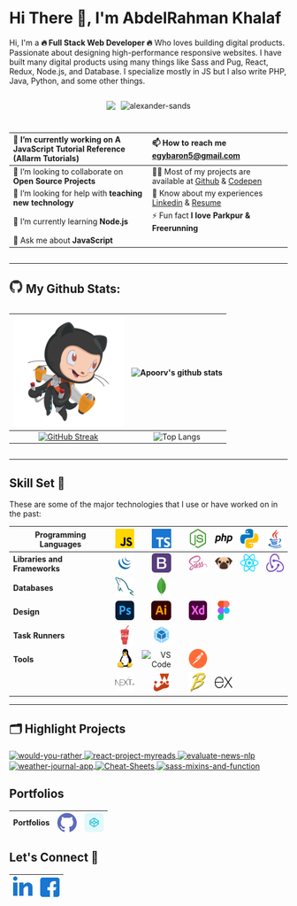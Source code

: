 <!-- 0000 -------------------------------------------------- -->
<!-- ### 🏃🏻‍♂️🎓👨🏻‍💻👨🏼‍🎤👨🏽‍🎤⛸️🏹⛸️🏂🎯♟️🥁🏆🥇🎖️🏅🤺🤿🐦🦅🐙🕷️🐍🕸️🐢🦑🐊🐎🐳🐋🦈🐰 ⚡ ✨🎯⏱️🦅⚡💥🔥❄️ Full Stack Web Developer -->
<!-- <div align="center"></div> -->
<!-- ![alexander-sands](https://komarev.com/ghpvc/?username=alexander-sands&label=Profile%20Views&color=0e75b6&style=flat "alexander-sands") -->
<!-- --- -->
<!-- 0009 -------------------------------------------------- -->
<!-- <div align="center"> 
  <p><b>✨ VISITOR COUNT ✨</b></p>
  <img src="https://profile-counter.glitch.me/Alexander-Sands/count.svg" />
</div> -->



<!-- 0001 -------------------------------------------------- -->
# Hi There 👋, I'm AbdelRahman Khalaf 
<!-- <h1>Hi There, I'm AbdelRahman Khalaf <img  src="https://raw.githubusercontent.com/ABSphreak/ABSphreak/master/gifs/Hi.gif" width="30px"></h1> -->

<!-- 0002 -------------------------------------------------- -->
<!-- ### A passionate 🔥 Full Stack Web Developer 🔥 from Egypt -->
<!-- ## <img src="images/Developer.gif" width="35" /> About Me : -->
Hi, I'm a **🔥 Full Stack Web Developer 🔥** Who loves building digital products. Passionate about designing high-performance responsive websites. I have built many digital products using many things like Sass and Pug, React, Redux, Node.js, and Database. I specialize mostly in JS but I also write PHP, Java, Python, and some other things.

<!-- 0003 -------------------------------------------------- -->
<div align=center style="display: flex;flex-wrap: wrap;justify-content: center;gap: 10px;">

  <!-- <img src="https://github.com/SP-XD/SP-XD/blob/main/images/dev-working_rounded.gif?raw=true" href="https://github.com/sp-xd" alt="CoDiNg RocKs"  /><br>  -->
  
  ![](https://camo.githubusercontent.com/992babdffd8c74a1502de375fbdf7e4d54773242/68747470733a2f2f6d656469612e67697068792e636f6d2f6d656469612f53576f536b4e36447854737a71494b4571762f67697068792e676966)


  <!-- <a href="https://github.com/ryo-ma/github-profile-trophy"><img src="https://github-profile-trophy.vercel.app/?username=alexander-sands&margin-w=15&margin-h=10" alt="alexander-sands" /></a> -->

  ![](https://github-profile-trophy.vercel.app/?username=alexander-sands&margin-w=15&margin-h=10 "alexander-sands")


  |🔭 I’m currently working on **A JavaScript Tutorial Reference** (Allarm Tutorials)|📫 How to reach me **egybaron5@gmail.com**| 
  |:--|:--|
  | 👯 I’m looking to collaborate on **Open Source Projects** | 👨‍💻 Most of my projects are available at [Github](https://github.com/Alexander-Sands) & [Codepen](https://codepen.io/alexander-sands)| 
  | 🤝 I’m looking for help with **teaching new technology**|📄 Know about my experiences [Linkedin](https://www.linkedin.com/in/abdul-rahman-khalaf-b76307133/) & [Resume](https://www.linkedin.com/in/abdul-rahman-khalaf-b76307133/)|
  | 🌱 I’m currently learning **Node.js** | ⚡ Fun fact **I love Parkpur & Freerunning**|
  | 💬 Ask me about **JavaScript**
    
<!-- - 📝 I regularly write articles on -->

</div>

<!-- 0004 -------------------------------------------------- -->
---
## <img src='images/giphy.webp' width='25' /> My Github Stats:

<div align=center style="display: flex;flex-wrap: wrap;justify-content: center;gap: 10px;">
  
  <!-- ![Apoorv's github stats](https://github-readme-stats.vercel.app/api?username=alexander-sands&show_icons=true&title_color=ffc857&icon_color=8ac926&text_color=daf7dc&bg_color=151515&hide=issues&count_private=true&include_all_commits=true) -->

  <!-- [![GitHub Streak](https://github-readme-streak-stats.herokuapp.com/?user=alexander-sands&theme=dark)](https://git.io/streak-stats) -->

  <!-- [![Top Langs](https://github-readme-stats.vercel.app/api/top-langs/?username=alexander-sands&layout=compact&text_color=daf7dc&bg_color=151515&hide=css,html,php)](https://github.com/anuraghazra/github-readme-stats) -->

  |<img src="images/jetpacktocat.png" alt="GitHub Octocat Drinking a Cup of Coffee" height="200"> | ![Apoorv's github stats](https://github-readme-stats.vercel.app/api?username=alexander-sands) |
  |:--:|:--:|
  |[![GitHub Streak](https://github-readme-streak-stats.herokuapp.com/?user=alexander-sands)](https://git.io/streak-stats)|![Top Langs](https://github-readme-stats.vercel.app/api/top-langs?username=alexander-sands&show_icons=true&locale=en "alexander-sands")|
</div>

<!--START_SECTION:waka-->

<!--END_SECTION:waka-->

<!-- ⏳ **Year Progress** { █████████████████▁▁▁▁▁▁▁▁▁▁▁▁▁ } 57.55 % as on ⏰ 29-Jul-2023 -->

---

<!-- 0005 -------------------------------------------------- -->
<!-- ### Languages and Tools -->
## Skill Set :muscle:

These are some of the major technologies that I use or have worked on in the past:

**Programming Languages**|<img src="images/icons/ProgrammingLanguages/javascript.svg" alt="javascript" height="35"/>|<img src="images/icons/ProgrammingLanguages/typescript.svg" alt="typescript" height="35"/>|<img src="images/icons/BackendDevelopment/nodejs.svg" alt="nodejs" height="35"/>|<img src="images/icons/ProgrammingLanguages/php.svg" alt="php" height="35"/>|<img src="images/icons/ProgrammingLanguages/python.svg" alt="python" height="35"/>|<img src="images/icons/ProgrammingLanguages/java.svg" alt="java" height="35"/>|
|--|:--:|:--:|:--:|:--:|:--:|:--:|
**Libraries and Frameworks**|<img src="images/icons/FrontendDevelopment/jquery.png" alt="bootstrap" height="35"/>|<img src="images/icons/FrontendDevelopment/bootstrap.svg" alt="bootstrap" height="35"/>|<img src="images/icons/FrontendDevelopment/sass.svg" alt="sass" height="35"/>|<img src="images/icons/FrontendDevelopment/pug.svg" alt="pug" height="35"/>|<img src="images/icons/FrontendDevelopment/reactjs.svg" alt="react" height="35"/>|<img src="images/icons/FrontendDevelopment/redux.svg" alt="redux" height="35"/>
**Databases**|<img src="images/icons/Database/mysql.svg" alt="mysql" height="35"/>|<img src="images/icons/Database/mongodb.svg" alt="mongodb" height="35"/>
**Design**|<img src="images/icons/Software/photoshop.svg" alt="photoshop" height="35"/>|<img src="images/icons/Software/illustrator.svg" alt="illustrator" height="35"/>|<img src="images/icons/Software/xd.svg" alt="xd" height="35"/>|<img src="images/icons/Software/figma.svg" alt="figma" height="35"/>
**Task Runners**|<img src="images/icons/FrontendDevelopment/gulp.svg" alt="gulp" height="35"/>|<img src="images/icons/FrontendDevelopment/webpack.svg" alt="webpack" height="35"/>
**Tools**|<img src="images/icons/Other/linux.svg" alt="linux" height="35"/>|<img title="VS Code" alt="VS Code" width="35px" src="https://img.icons8.com/fluent/48/000000/visual-studio-code-2019.png">|<img src="images/icons/Software/postman.svg" alt="postman" height="35"/>||
||<img src="images/icons/StaticSiteGenerators/nextjs.svg" alt="express" height="35"/>|<img src="images/icons/Testing/jest.svg" alt="jest" height="35"/>|<img src="images/icons/FrontendDevelopment/babel.svg" alt="babel" height="35"/>|<img src="images/icons/BackendDevelopment/express.svg" alt="express" height="35"/>||


<!-- <img src="images/icons/Other/json.png" alt="redux" height="35"/>JSON -->
<!-- <img src="images/icons/Other/Command-Line.png" alt="mongodb" height="35"/> Command Line -->
<!-- <img src="images/icons/Other/AJAX.svg" alt="redux" height="35"/>Ajax -->
<!-- <img title="C" alt="C" width="35px" src="https://raw.githubusercontent.com/github/explore/master/topics/c/c.png"> -->
<!-- <img src="images/icons/Other/git.svg" alt="git"  height="35"/> -->
<!-- <img src="images/icons/Other/github-2.svg" alt="git"  height="35"/> -->
<!-- <img src="images/icons/MobileAppDevelopment/reactnative.svg" alt="reactnative" height="35"/> -->

---

<!-- 0006 -------------------------------------------------- -->

<!-- <a href="https://github.com/Alexander-Sands/would-you-rather">
  <img align="center" src="https://github-readme-stats.vercel.app/api/pin/?username=Alexander-Sands&repo=would-you-rather&show_icons=true&line_height=27&title_color=6aa6f8&text_color=8a919a&icon_color=6aa6f8&bg_color=22272e" alt="would-you-rather" />
</a> -->

## 🗂️ Highlight Projects


<a href="https://github.com/Alexander-Sands/would-you-rather">
  <img align="center" src="https://github-readme-stats.vercel.app/api/pin/?username=Alexander-Sands&repo=would-you-rather" alt="would-you-rather" />
</a>

<a href="https://github.com/Alexander-Sands/react-project-myreads">
  <img align="center" src="https://github-readme-stats.vercel.app/api/pin/?username=Alexander-Sands&repo=react-project-myreads" alt="react-project-myreads" />
</a>  

<a href="https://github.com/Alexander-Sands/evaluate-news-nlp">
  <img align="center" src="https://github-readme-stats.vercel.app/api/pin/?username=Alexander-Sands&repo=evaluate-news-nlp" alt="evaluate-news-nlp" />
</a>  

<a href="https://github.com/Alexander-Sands/weather-journal-app">
  <img align="center" src="https://github-readme-stats.vercel.app/api/pin/?username=Alexander-Sands&repo=weather-journal-app" alt="weather-journal-app" />
</a>  

<a href="https://github.com/Alexander-Sands/Cheat-Sheets">
  <img align="center" src="https://github-readme-stats.vercel.app/api/pin/?username=Alexander-Sands&repo=Cheat-Sheets" alt="Cheat-Sheets" />
</a>  

<a href="https://github.com/Alexander-Sands/sass-mixins-and-functions">
  <img align="center" src="https://github-readme-stats.vercel.app/api/pin/?username=Alexander-Sands&repo=sass-mixins-and-functions" alt="sass-mixins-and-function" />
</a>  

<!-- 0007 -------------------------------------------------- -->
## Portfolios
Portfolios | <a href="https://github.com/Alexander-Sands?tab=repositories" target="blank"><img align="center" src="images/icons/Social/github.svg" alt="alexander-sands" height="35"  /></a> | <a href="https://codepen.io/alexander-sands" target="blank"><img align="center" src="images/icons/Social/codepen.svg" alt="alexander-sands" height="35" /></a> 
|--|--|--| 

<!-- 0008 -------------------------------------------------- -->
## Let's Connect :handshake:
<a href="https://linkedin.com/in/abdul-rahman-khalaf-b76307133" target="blank"><img src="images/icons/Social/linked-in-alt.svg" alt="abdul-rahman-khalaf-b76307133" height="35"  /></a>|<a href="https://www.facebook.com/alexander.sands.7/" target="blank"><img align="center" src="images/icons/Social/facebook.svg" alt="Facebook" height="35"  />
|--|--|
<!-- <a href="https://www.facebook.com/abdelrahman.khalaf.50" target="blank"><img align="center" src="images/icons/Social/facebook.svg" alt="Facebook" height="30" width="35" /></a> -->